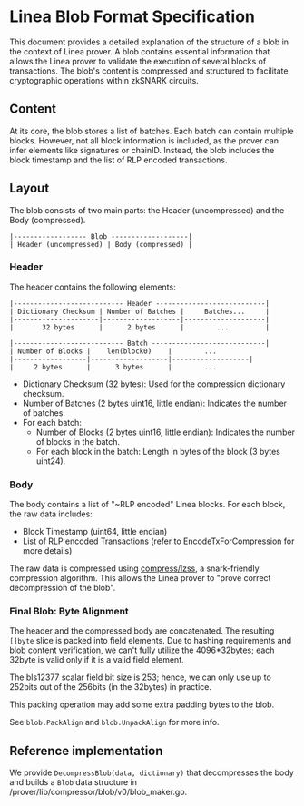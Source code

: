 # Linea Blob Format Specification

This document provides a detailed explanation of the structure of a blob in the context of Linea prover. A blob contains essential information that allows the Linea prover to validate the execution of several blocks of transactions. The blob's content is compressed and structured to facilitate cryptographic operations within zkSNARK circuits.

## Content

At its core, the blob stores a list of batches. Each batch can contain multiple blocks. However, not all block information is included, as the prover can infer elements like signatures or chainID. Instead, the blob includes the block timestamp and the list of RLP encoded transactions.

## Layout

The blob consists of two main parts: the Header (uncompressed) and the Body (compressed).

```
|------------------ Blob -------------------|
| Header (uncompressed) | Body (compressed) |
```

### Header

The header contains the following elements:

```
|--------------------------- Header ---------------------------|
| Dictionary Checksum | Number of Batches |     Batches...     |
|---------------------|-------------------|--------------------|
|       32 bytes      |      2 bytes      |        ...         |

|--------------------------- Batch ----------------------------|
| Number of Blocks |    len(block0)    |        ...
|------------------|-------------------|-------------------|
|     2 bytes      |      3 bytes      |        ...
```

- Dictionary Checksum (32 bytes): Used for the compression dictionary checksum.
- Number of Batches (2 bytes uint16, little endian): Indicates the number of batches.
- For each batch:
  - Number of Blocks (2 bytes uint16, little endian): Indicates the number of blocks in the batch.
  - For each block in the batch: Length in bytes of the block (3 bytes uint24).

### Body

The body contains a list of "~RLP encoded" Linea blocks. For each block, the raw data includes:

- Block Timestamp (uint64, little endian)
- List of RLP encoded Transactions (refer to EncodeTxForCompression for more details)

The raw data is compressed using [compress/lzss](https://github.com/consensys/compress), a snark-friendly compression algorithm. This allows the Linea prover to "prove correct decompression of the blob".

### Final Blob: Byte Alignment

The header and the compressed body are concatenated. The resulting `[]byte` slice is packed into field elements. Due to hashing requirements and blob content verification, we can't fully utilize the 4096*32bytes; each 32byte is valid only if it is a valid field element.

The bls12377 scalar field bit size is 253; hence, we can only use up to 252bits out of the 256bits (in the 32bytes) in practice.

This packing operation may add some extra padding bytes to the blob.

See `blob.PackAlign` and `blob.UnpackAlign` for more info.

## Reference implementation

We provide `DecompressBlob(data, dictionary)` that decompresses the body and builds a `Blob` data structure in /prover/lib/compressor/blob/v0/blob_maker.go.